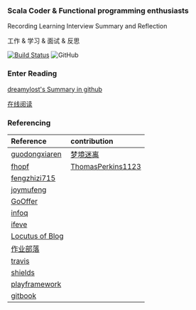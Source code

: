 ### Scala Coder & Functional programming enthusiasts

Recording Learning  Interview  Summary and Reflection

工作 & 学习 & 面试 & 反思

[![Build Status](https://travis-ci.org/jxnu-liguobin/cs-summary-reflection.svg?branch=master)](https://travis-ci.org/jxnu-liguobin/cs-summary-reflection)
![GitHub](https://img.shields.io/github/license/jxnu-liguobin/cs-summary-reflection.svg)

### Enter Reading

[dreamylost's Summary in github](/src/main/java/cn/edu/jxnu/allmd/README.MD)

[在线阅读](https://dreamylost.gitbook.io)

### Referencing

| Reference | contribution |
| :--- | :--- |
| [guodongxiaren](https://github.com/guodongxiaren/README) | [梦境迷离](https://github.com/jxnu-liguobin) |
| [fhopf](https://github.com/fhopf/akka-crawler-example) | [ThomasPerkins1123](https://github.com/ThomasPerkins1123) |
| [fengzhizi715](https://github.com/fengzhizi715/ProxyPool) |  |
| [joymufeng](https://github.com/joymufeng) |  |
| [GoOffer](https://github.com/liuenci/GoOffer) |  |
| [infoq](https://www.infoq.cn) |  |
| [ifeve](http://ifeve.com/)  |  |
| [Locutus of Blog](http://blog.locut.us/2008/01/12/a-decent-stand-alone-java-bloom-filter-implementation/) |  |
| [作业部落](https://www.zybuluo.com) | |
| [travis](https://travis-ci.org/) |  |
| [shields](https://shields.io/) |  |
| [playframework](https://www.playframework.com) | |
| [gitbook](https://www.gitbook.com) | |
